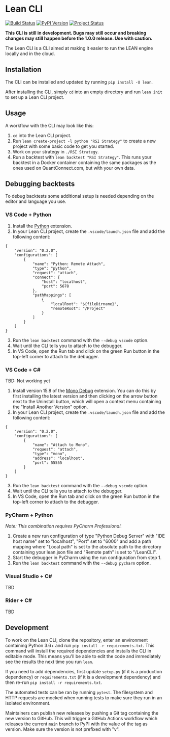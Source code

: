 # Lean CLI

[![Build Status](https://github.com/QuantConnect/lean-cli/workflows/Build/badge.svg)](https://github.com/QuantConnect/lean-cli/actions?query=workflow%3ABuild)
[![PyPI Version](https://img.shields.io/pypi/v/lean)](https://pypi.org/project/lean/)
[![Project Status](https://img.shields.io/pypi/status/lean)](https://pypi.org/project/lean/)

**This CLI is still in development. Bugs may still occur and breaking changes may still happen before the 1.0.0 release. Use with caution.**

The Lean CLI is a CLI aimed at making it easier to run the LEAN engine locally and in the cloud.

## Installation

The CLI can be installed and updated by running `pip install -U lean`.

After installing the CLI, simply `cd` into an empty directory and run `lean init` to set up a Lean CLI project.

## Usage

A workflow with the CLI may look like this:
1. `cd` into the Lean CLI project.
2. Run `lean create-project -l python "RSI Strategy"` to create a new project with some basic code to get you started.
3. Work on your strategy in `./RSI Strategy`.
4. Run a backtest with `lean backtest "RSI Strategy"`. This runs your backtest in a Docker container containing the same packages as the ones used on QuantConnect.com, but with your own data.

## Debugging backtests

To debug backtests some additional setup is needed depending on the editor and language you use.

### VS Code + Python
1. Install the [Python](https://marketplace.visualstudio.com/items?itemName=ms-python.python) extension.
2. In your Lean CLI project, create the `.vscode/launch.json` file and add the following content:
```json5
{
    "version": "0.2.0",
    "configurations": [
        {
            "name": "Python: Remote Attach",
            "type": "python",
            "request": "attach",
            "connect": {
                "host": "localhost",
                "port": 5678
            },
            "pathMappings": [
                {
                    "localRoot": "${fileDirname}",
                    "remoteRoot": "/Project"
                }
            ]
        }
    ]
}
```
3. Run the `lean backtest` command with the `--debug vscode` option.
4. Wait until the CLI tells you to attach to the debugger.
5. In VS Code, open the Run tab and click on the green Run button in the top-left corner to attach to the debugger.

### VS Code + C#
TBD: Not working yet

1. Install version 15.8 of the [Mono Debug](https://marketplace.visualstudio.com/items?itemName=ms-vscode.mono-debug) extension. You can do this by first installing the latest version and then clicking on the arrow button next to the Uninstall button, which will open a context menu containing the "Install Another Version" option.
2. In your Lean CLI project, create the `.vscode/launch.json` file and add the following content:
```json5
{
    "version": "0.2.0",
    "configurations": [
        {
            "name": "Attach to Mono",
            "request": "attach",
            "type": "mono",
            "address": "localhost", 
            "port": 55555
        }
    ]
}
```
3. Run the `lean backtest` command with the `--debug vscode` option.
4. Wait until the CLI tells you to attach to the debugger.
5. In VS Code, open the Run tab and click on the green Run button in the top-left corner to attach to the debugger.

### PyCharm + Python
*Note: This combination requires PyCharm Professional.*

1. Create a new run configuration of type "Python Debug Server" with "IDE host name" set to "localhost", "Port" set to "6000" and add a path mapping where "Local path" is set to the absolute path to the directory containing your lean.json file and "Remote path" is set to "/LeanCLI".
2. Start the debugger in PyCharm using the run configuration from step 1.
3. Run the `lean backtest` command with the `--debug pycharm` option.

### Visual Studio + C#
TBD

### Rider + C#
TBD

## Development

To work on the Lean CLI, clone the repository, enter an environment containing Python 3.6+ and run `pip install -r requirements.txt`. This command will install the required dependencies and installs the CLI in editable mode. This means you'll be able to edit the code and immediately see the results the next time you run `lean`.

If you need to add dependencies, first update `setup.py` (if it is a production dependency) or `requirements.txt` (if it is a development dependency) and then re-run `pip install -r requirements.txt`.

The automated tests can be ran by running `pytest`. The filesystem and HTTP requests are mocked when running tests to make sure they run in an isolated environment.

Maintainers can publish new releases by pushing a Git tag containing the new version to GitHub. This will trigger a GitHub Actions workflow which releases the current `main` branch to PyPI with the value of the tag as version. Make sure the version is not prefixed with "v".

